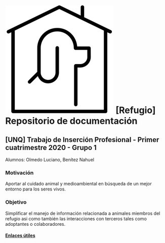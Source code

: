 # ![Refugio icon](icon.svg) [Refugio] Repositorio de documentación



## [UNQ] Trabajo de Inserción Profesional - Primer cuatrimestre 2020 - Grupo 1

Alumnos: Olmedo Luciano, Benítez Nahuel

### Motivación

Aportar al cuidado animal y medioambiental en búsqueda de un mejor entorno para los seres vivos.

### Objetivo

Simplificar el manejo de información relacionada a animales miembros del refugio asi como también las interacciones con terceros tales como adoptantes o colaboradores.

#### [Enlaces útiles](https://github.com/tip-2020-c1-grupo1/refugio-docs/wiki/Enlaces-%C3%BAtiles)
